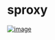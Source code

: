# sproxy
[![image](https://travis-ci.org/lee0210/sproxy.svg?branch=master)](https://travis-ci.org/lee0210/sproxy)
